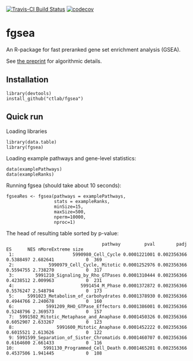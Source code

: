 [![Travis-CI Build Status](https://travis-ci.org/ctlab/fgsea.svg?branch=master)](https://travis-ci.org/ctlab/fgsea)
[![codecov](https://codecov.io/gh/ctlab/fgsea/branch/master/graph/badge.svg)](https://codecov.io/gh/ctlab/fgsea)


# fgsea
An R-package for fast preranked gene set enrichment analysis (GSEA).

See [the preprint](http://biorxiv.org/content/early/2016/06/20/060012) for algorithmic details.

## Installation

```{r}
library(devtools)
install_github("ctlab/fgsea")
```

## Quick run

Loading libraries

```{r}
library(data.table)
library(fgsea)
```

Loading example pathways and gene-level statistics:
```{r}
data(examplePathways)
data(exampleRanks)
```

Running fgsea (should take about 10 seconds):
```{r}
fgseaRes <- fgsea(pathways = examplePathways, 
                  stats = exampleRanks,
                  minSize=15,
                  maxSize=500,
                  nperm=10000,
                  nproc=1)
```

The head of resulting table sorted by p-value:
```
                                    pathway         pval        padj        ES      NES nMoreExtreme size
 1:                      5990980_Cell_Cycle 0.0001221001 0.002356366 0.5388497 2.682641            0  369
 2:             5990979_Cell_Cycle,_Mitotic 0.0001252976 0.002356366 0.5594755 2.738270            0  317
 3:        5991210_Signaling_by_Rho_GTPases 0.0001310444 0.002356366 0.4238512 2.009963            0  231
 4:                         5991454_M_Phase 0.0001372872 0.002356366 0.5576247 2.548794            0  173
 5:     5991023_Metabolism_of_carbohydrates 0.0001378930 0.002356366 0.4944766 2.240678            0  160
 6:            5991209_RHO_GTPase_Effectors 0.0001386001 0.002356366 0.5248796 2.369573            0  157
 7:  5991502_Mitotic_Metaphase_and_Anaphase 0.0001450326 0.002356366 0.6052907 2.633267            0  123
 8:                5991600_Mitotic_Anaphase 0.0001452222 0.002356366 0.6015521 2.613626            0  122
 9: 5991599_Separation_of_Sister_Chromatids 0.0001460707 0.002356366 0.6164600 2.661433            0  116
10:           5991130_Programmed_Cell_Death 0.0001465201 0.002356366 0.4537506 1.941445            0  108
```

